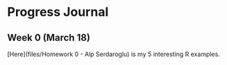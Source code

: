 # Progress Journal

## Week 0 (March 18)

[Here](files/Homework 0 - Alp Serdaroglu) is my 5 interesting R examples.
